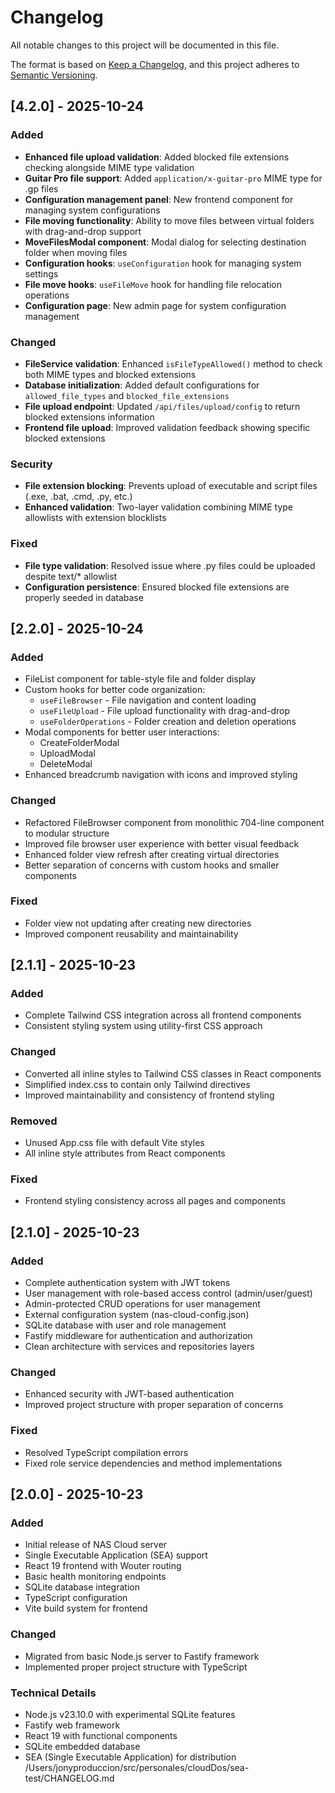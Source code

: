 # Changelog

All notable changes to this project will be documented in this file.

The format is based on [Keep a Changelog](https://keepachangelog.com/en/1.0.0/),
and this project adheres to [Semantic Versioning](https://semver.org/spec/v2.0.0.html).

## [4.2.0] - 2025-10-24

### Added
- **Enhanced file upload validation**: Added blocked file extensions checking alongside MIME type validation
- **Guitar Pro file support**: Added `application/x-guitar-pro` MIME type for .gp files
- **Configuration management panel**: New frontend component for managing system configurations
- **File moving functionality**: Ability to move files between virtual folders with drag-and-drop support
- **MoveFilesModal component**: Modal dialog for selecting destination folder when moving files
- **Configuration hooks**: `useConfiguration` hook for managing system settings
- **File move hooks**: `useFileMove` hook for handling file relocation operations
- **Configuration page**: New admin page for system configuration management

### Changed
- **FileService validation**: Enhanced `isFileTypeAllowed()` method to check both MIME types and blocked extensions
- **Database initialization**: Added default configurations for `allowed_file_types` and `blocked_file_extensions`
- **File upload endpoint**: Updated `/api/files/upload/config` to return blocked extensions information
- **Frontend file upload**: Improved validation feedback showing specific blocked extensions

### Security
- **File extension blocking**: Prevents upload of executable and script files (.exe, .bat, .cmd, .py, etc.)
- **Enhanced validation**: Two-layer validation combining MIME type allowlists with extension blocklists

### Fixed
- **File type validation**: Resolved issue where .py files could be uploaded despite text/* allowlist
- **Configuration persistence**: Ensured blocked file extensions are properly seeded in database

## [2.2.0] - 2025-10-24

### Added
- FileList component for table-style file and folder display
- Custom hooks for better code organization:
  - `useFileBrowser` - File navigation and content loading
  - `useFileUpload` - File upload functionality with drag-and-drop
  - `useFolderOperations` - Folder creation and deletion operations
- Modal components for better user interactions:
  - CreateFolderModal
  - UploadModal
  - DeleteModal
- Enhanced breadcrumb navigation with icons and improved styling

### Changed
- Refactored FileBrowser component from monolithic 704-line component to modular structure
- Improved file browser user experience with better visual feedback
- Enhanced folder view refresh after creating virtual directories
- Better separation of concerns with custom hooks and smaller components

### Fixed
- Folder view not updating after creating new directories
- Improved component reusability and maintainability

## [2.1.1] - 2025-10-23

### Added
- Complete Tailwind CSS integration across all frontend components
- Consistent styling system using utility-first CSS approach

### Changed
- Converted all inline styles to Tailwind CSS classes in React components
- Simplified index.css to contain only Tailwind directives
- Improved maintainability and consistency of frontend styling

### Removed
- Unused App.css file with default Vite styles
- All inline style attributes from React components

### Fixed
- Frontend styling consistency across all pages and components

## [2.1.0] - 2025-10-23

### Added
- Complete authentication system with JWT tokens
- User management with role-based access control (admin/user/guest)
- Admin-protected CRUD operations for user management
- External configuration system (nas-cloud-config.json)
- SQLite database with user and role management
- Fastify middleware for authentication and authorization
- Clean architecture with services and repositories layers

### Changed
- Enhanced security with JWT-based authentication
- Improved project structure with proper separation of concerns

### Fixed
- Resolved TypeScript compilation errors
- Fixed role service dependencies and method implementations

## [2.0.0] - 2025-10-23

### Added
- Initial release of NAS Cloud server
- Single Executable Application (SEA) support
- React 19 frontend with Wouter routing
- Basic health monitoring endpoints
- SQLite database integration
- TypeScript configuration
- Vite build system for frontend

### Changed
- Migrated from basic Node.js server to Fastify framework
- Implemented proper project structure with TypeScript

### Technical Details
- Node.js v23.10.0 with experimental SQLite features
- Fastify web framework
- React 19 with functional components
- SQLite embedded database
- SEA (Single Executable Application) for distribution</content>
<parameter name="filePath">/Users/jonyproduccion/src/personales/cloudDos/sea-test/CHANGELOG.md